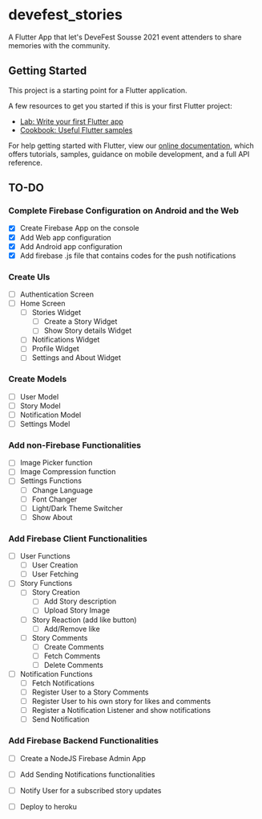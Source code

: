 # devefest_stories

A Flutter App that let's DeveFest Sousse 2021 event attenders to share memories with the community.

## Getting Started

This project is a starting point for a Flutter application.

A few resources to get you started if this is your first Flutter project:

- [Lab: Write your first Flutter app](https://flutter.dev/docs/get-started/codelab)
- [Cookbook: Useful Flutter samples](https://flutter.dev/docs/cookbook)

For help getting started with Flutter, view our
[online documentation](https://flutter.dev/docs), which offers tutorials,
samples, guidance on mobile development, and a full API reference.

## TO-DO

### Complete Firebase Configuration on Android and the Web

- [x] Create Firebase App on the console
- [x] Add Web app configuration
- [x] Add Android app configuration
- [x] Add firebase .js file that contains codes for the push notifications

### Create UIs

- [ ] Authentication Screen
- [ ] Home Screen
    - [ ] Stories Widget
        - [ ] Create a Story Widget
        - [ ] Show Story details Widget
    - [ ] Notifications Widget
    - [ ] Profile Widget
    - [ ] Settings and About Widget

### Create Models

- [ ] User Model
- [ ] Story Model
- [ ] Notification Model
- [ ] Settings Model

### Add non-Firebase Functionalities

- [ ] Image Picker function
- [ ] Image Compression function
- [ ] Settings Functions
    - [ ] Change Language
    - [ ] Font Changer
    - [ ] Light/Dark Theme Switcher
    - [ ] Show About

### Add Firebase Client Functionalities

- [ ] User Functions
    - [ ] User Creation
    - [ ] User Fetching
- [ ] Story Functions
    - [ ] Story Creation
        - [ ] Add Story description
        - [ ] Upload Story Image
    - [ ] Story Reaction (add like button)
        - [ ] Add/Remove like
    - [ ] Story Comments
        - [ ] Create Comments
        - [ ] Fetch Comments
        - [ ] Delete Comments
- [ ] Notification Functions
    - [ ] Fetch Notifications
    - [ ] Register User to a Story Comments
    - [ ] Register User to his own story for likes and comments
    - [ ] Register a Notification Listener and show notifications
    - [ ] Send Notification

### Add Firebase Backend Functionalities

- [ ] Create a NodeJS Firebase Admin App
- [ ] Add Sending Notifications functionalities
- [ ] Notify User for a subscribed story updates
- [ ] Deploy to heroku
    
